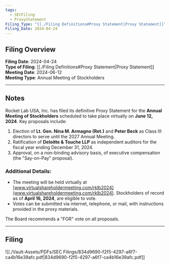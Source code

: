 ```yaml
---
tags:
  - SECFiling
  - ProxyStatement
Filing_Type: "[[./Filing Definitions#Proxy Statement|Proxy Statement]]"
Filing_Date: 2024-04-24
---
```

## Filing Overview

**Filing Date**: 2024-04-24  
**Type of Filing**: [[./Filing Definitions#Proxy Statement|Proxy Statement]]  
**Meeting Date**: 2024-06-12  
**Meeting Type**: Annual Meeting of Stockholders  

---
## Notes

Rocket Lab USA, Inc. has filed its definitive Proxy Statement for the **Annual Meeting of Stockholders** scheduled to take place virtually on **June 12, 2024**. Key proposals include:

1. Election of **Lt. Gen. Nina M. Armagno (Ret.)** and **Peter Beck** as Class III directors to serve until the 2027 Annual Meeting.
2. Ratification of **Deloitte & Touche LLP** as independent auditors for the fiscal year ending December 31, 2024.
3. Approval, on a non-binding advisory basis, of executive compensation (the "Say-on-Pay" proposal).

### Additional Details:
- The meeting will be held virtually at [www.virtualshareholdermeeting.com/rklb2024](www.virtualshareholdermeeting.com/rklb2024). Stockholders of record as of **April 16, 2024**, are eligible to vote.
- Votes can be submitted via internet, telephone, or mail, with instructions provided in the proxy materials.

The Board recommends a "FOR" vote on all proposals.

---
## Filing

![[./Vault-Assets/PDFs/SEC Filings/834d9690-f2f5-4297-a6f7-ca4b16e39afc.pdf|834d9690-f2f5-4297-a6f7-ca4b16e39afc.pdf]]
